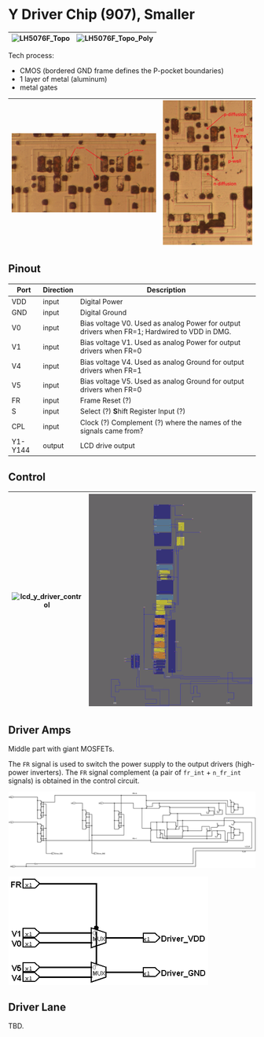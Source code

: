 # Y Driver Chip (907), Smaller

|![LH5076F_Topo](/imgstore/LH5076F_Topo.jpg)|![LH5076F_Topo_Poly](/imgstore/LH5076F_Topo_Poly.jpg)|
|---|---|

Tech process:
- CMOS (bordered GND frame defines the P-pocket boundaries)
- 1 layer of metal (aluminum)
- metal gates

|![topo](/imgstore/topo.jpg)|![pocket](/imgstore/pocket.jpg)|
|---|---|

## Pinout

|Port|Direction|Description|
|---|---|---|
|VDD|input|Digital Power |
|GND|input|Digital Ground |
|V0|input|Bias voltage V0. Used as analog Power for output drivers when FR=1; Hardwired to VDD in DMG. |
|V1|input|Bias voltage V1. Used as analog Power for output drivers when FR=0 |
|V4|input|Bias voltage V4. Used as analog Ground for output drivers when FR=1 |
|V5|input|Bias voltage V5. Used as analog Ground for output drivers when FR=0 |
|FR|input|Frame Reset (?) |
|S|input|Select (?) **S**hift Register Input (?) |
|CPL|input|Clock (?) Complement (?) where the names of the signals came from? |
|Y1-Y144|output|LCD drive output|

## Control

|![lcd_y_driver_control](/hdl/lcd_y_driver_control.png)|![ydriver_control](/hdl/ydriver_control.png)|
|---|---|

## Driver Amps

Middle part with giant MOSFETs.

The `FR` signal is used to switch the power supply to the output drivers (high-power inverters). The `FR` signal complement (a pair of `fr_int` + `n_fr_int` signals) is obtained in the control circuit.

![ydriver_amp_tran](/imgstore/ydriver_amp_tran.png)

![ydriver_amp_simpl](/imgstore/ydriver_amp_simpl.png)

## Driver Lane

TBD.
